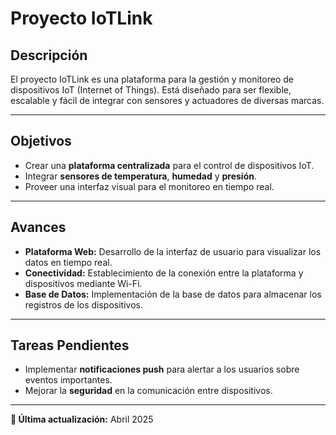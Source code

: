 # Proyecto IoTLink

## Descripción
El proyecto IoTLink es una plataforma para la gestión y monitoreo de dispositivos IoT (Internet of Things). Está diseñado para ser flexible, escalable y fácil de integrar con sensores y actuadores de diversas marcas.

---

## Objetivos
- Crear una **plataforma centralizada** para el control de dispositivos IoT.
- Integrar **sensores de temperatura**, **humedad** y **presión**.
- Proveer una interfaz visual para el monitoreo en tiempo real.

---

## Avances
- **Plataforma Web:** Desarrollo de la interfaz de usuario para visualizar los datos en tiempo real.
- **Conectividad:** Establecimiento de la conexión entre la plataforma y dispositivos mediante Wi-Fi.
- **Base de Datos:** Implementación de la base de datos para almacenar los registros de los dispositivos.

---

## Tareas Pendientes
- Implementar **notificaciones push** para alertar a los usuarios sobre eventos importantes.
- Mejorar la **seguridad** en la comunicación entre dispositivos.

---

**📅 Última actualización:** Abril 2025
